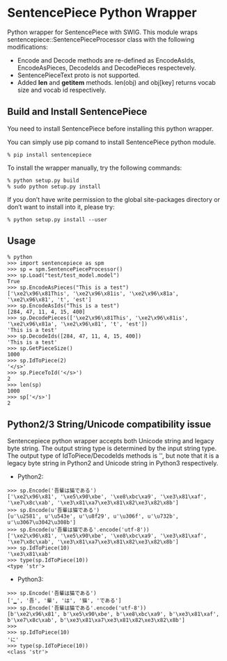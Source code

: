 # SentencePiece Python Wrapper

Python wrapper for SentencePiece with SWIG. This module wraps sentencepiece::SentencePieceProcessor class with the following modifications:
* Encode and Decode methods are re-defined as EncodeAsIds, EncodeAsPieces, DecodeIds and DecodePieces respectevely.
* SentencePieceText proto is not supported.
* Added __len__ and __getitem__ methods. len(obj) and obj[key] returns vocab size and vocab id respectively.

## Build and Install SentencePiece
You need to install SentencePiece before installing this python wrapper.

You can simply use pip comand to install SentencePiece python module.

```
% pip install sentencepiece
```

To install the wrapper manually, try the following commands:
```
% python setup.py build
% sudo python setup.py install
```

If you don’t have write permission to the global site-packages directory or don’t want to install into it, please try:
```
% python setup.py install --user
```

## Usage

```
% python
>>> import sentencepiece as spm
>>> sp = spm.SentencePieceProcessor()
>>> sp.Load("test/test_model.model")
True
>>> sp.EncodeAsPieces("This is a test")
['\xe2\x96\x81This', '\xe2\x96\x81is', '\xe2\x96\x81a', '\xe2\x96\x81', 't', 'est']
>>> sp.EncodeAsIds("This is a test")
[284, 47, 11, 4, 15, 400]
>>> sp.DecodePieces(['\xe2\x96\x81This', '\xe2\x96\x81is', '\xe2\x96\x81a', '\xe2\x96\x81', 't', 'est'])
'This is a test'
>>> sp.DecodeIds([284, 47, 11, 4, 15, 400])
'This is a test'
>>> sp.GetPieceSize()
1000
>>> sp.IdToPiece(2)
'</s>'
>>> sp.PieceToId('</s>')
2
>>> len(sp)
1000
>>> sp['</s>']
2
```

## Python2/3 String/Unicode compatibility issue
Sentencepiece python wrapper accepts both Unicode string and legacy byte string.
The output string type is determined by the input string type.
The output type of IdToPiece/DecodeIds methods is '<str>', but note that it is a legacy byte string in Python2 and Unicode string in Python3 respectively.

* Python2:
```
>>> sp.Encode('吾輩は猫である')
['\xe2\x96\x81', '\xe5\x90\xbe', '\xe8\xbc\xa9', '\xe3\x81\xaf', '\xe7\x8c\xab', '\xe3\x81\xa7\xe3\x81\x82\xe3\x82\x8b']
>>> sp.Encode(u'吾輩は猫である')
[u'\u2581', u'\u543e', u'\u8f29', u'\u306f', u'\u732b', u'\u3067\u3042\u308b']
>>> sp.Encode(u'吾輩は猫である'.encode('utf-8'))
['\xe2\x96\x81', '\xe5\x90\xbe', '\xe8\xbc\xa9', '\xe3\x81\xaf', '\xe7\x8c\xab', '\xe3\x81\xa7\xe3\x81\x82\xe3\x82\x8b']
>>> sp.IdToPiece(10)
'\xe3\x81\xab'
>>> type(sp.IdToPiece(10))
<type 'str'>
```

* Python3:
```
>>> sp.Encode('吾輩は猫である')
['▁', '吾', '輩', 'は', '猫', 'である']
>>> sp.Encode('吾輩は猫である'.encode('utf-8'))
[b'\xe2\x96\x81', b'\xe5\x90\xbe', b'\xe8\xbc\xa9', b'\xe3\x81\xaf', b'\xe7\x8c\xab', b'\xe3\x81\xa7\xe3\x81\x82\xe3\x82\x8b']
>>>
>>> sp.IdToPiece(10)
'に'
>>> type(sp.IdToPiece(10))
<class 'str'>
```
